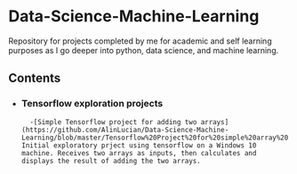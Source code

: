 # Data-Science-Machine-Learning
Repository for projects completed by me for academic and self learning purposes as I go deeper into python, data science, and machine learning.

## Contents

- ### Tensorflow exploration projects
        -[Simple Tensorflow project for adding two arrays](https://github.com/AlinLucian/Data-Science-Machine-Learning/blob/master/Tensorflow%20Project%20for%20simple%20array%20addition): Initial exploratory prject using tensorflow on a Windows 10 machine. Receives two arrays as inputs, then calculates and displays the result of adding the two arrays.
